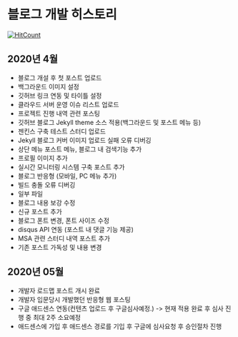 # 블로그  개발 히스토리 

[![HitCount](http://hits.dwyl.io/ldk-hub/ldk-hub.github.io.svg)](http://hits.dwyl.io/ldk-hub/ldk-hub.github.io)

## 2020년 4월
 - 블로그 개설 후 첫 포스트 업로드
 - 백그라운드 이미지 설정
 - 깃허브 링크 연동 및 타이틀 설정 
 - 클라우드 서버 운영 이슈 리스트 업로드
 - 프로젝트 진행 내역 관련 포스팅
 - 깃허브 블로그 Jekyll theme 소스 적용(백그라운드 및 포스트 메뉴 등) 
 - 젠킨스 구축 테스트 스터디 업로드
 - Jekyll 블로그 커버 이미지 업로드 실패 오류 디버깅
 - 상단 메뉴 포스트 메뉴, 블로그 내 검색기능 추가
 - 프로필 이미지 추가
 - 실시간 모니터링 시스템 구축 포스트 추가
 - 블로그 반응형 (모바일, PC 메뉴 추가)
  - 빌드 충돌 오류 디버깅
  - 일부 파일 
  - 블로그 내용 보강 수정
  - 신규 포스트 추가
  - 블로그 폰트 변경, 폰트 사이즈 수정
  - disqus API 연동 (포스트 내 댓글 기능 제공)
  - MSA 관련 스터디 내역 포스트 추가
  - 기존 포스트 가독성 및 내용 변경
  
## 2020년 05월
  - 개발자 로드맵 포스트 개시 완료
  - 개발자 입문당시 개발했던 반응형 웹 포스팅 
  - 구글 애드센스 연동(컨텐츠 업로드 후 구글심사예정.) -> 현재 적용 완료 후 심사 진행 중 최대 2주 소요예정
  - 애드센스에 가입 후 애드센스 경로를 기입 후 구글에 심사요청 후 승인절차 진행
